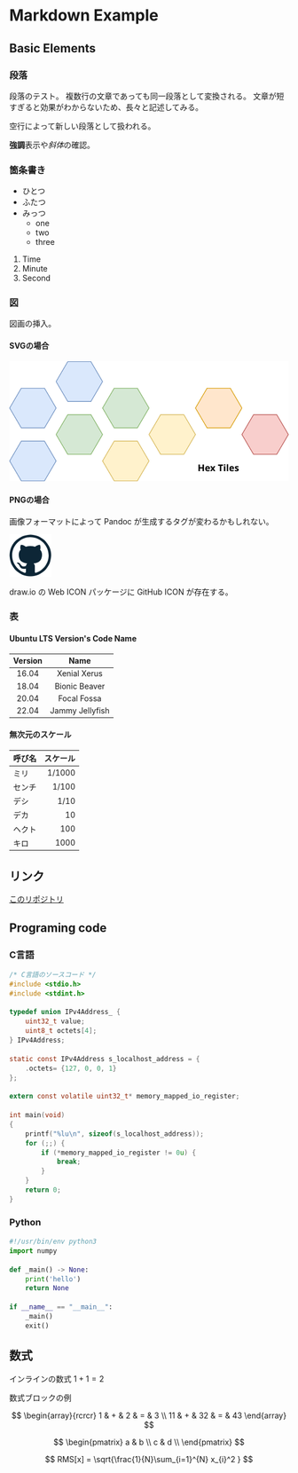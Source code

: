 # Markdown Example

## Basic Elements

### 段落

段落のテスト。
複数行の文章であっても同一段落として変換される。
文章が短すぎると効果がわからないため、長々と記述してみる。

空行によって新しい段落として扱われる。

**強調**表示や*斜体*の確認。

### 箇条書き

- ひとつ
- ふたつ
- みっつ
  - one
  - two
  - three

1. Time
2. Minute
3. Second

### 図

図画の挿入。

#### SVGの場合

![SVG Hex Tile Figure](./figs/hex.svg "Hex")

#### PNGの場合

画像フォーマットによって Pandoc が生成するタグが変わるかもしれない。

![GitHub ICON by PNG](./figs/github-icon.png "GitHub ICON")

draw.io の Web ICON パッケージに GitHub ICON が存在する。

### 表

#### Ubuntu LTS Version's Code Name

|Version|Name|
|:--:|:--:|
| 16.04 | Xenial Xerus |
| 18.04 | Bionic Beaver |
| 20.04 | Focal Fossa |
| 22.04 | Jammy Jellyfish |

#### 無次元のスケール

|呼び名| スケール|
|:--|--:|
|ミリ| 1/1000|
|センチ| 1/100|
|デシ| 1/10|
|デカ| 10|
|ヘクト| 100|
|キロ| 1000|

## リンク

[このリポジトリ](https://github.com/lotcarnage/pandoc-markdown-to-html-template)

## Programing code

### C言語

```c
/* C言語のソースコード */
#include <stdio.h>
#include <stdint.h>

typedef union IPv4Address_ {
    uint32_t value;
    uint8_t octets[4];
} IPv4Address;

static const IPv4Address s_localhost_address = {
    .octets= {127, 0, 0, 1}
};

extern const volatile uint32_t* memory_mapped_io_register;

int main(void)
{
    printf("%lu\n", sizeof(s_localhost_address));
    for (;;) {
        if (*memory_mapped_io_register != 0u) {
            break;
        }
    }
    return 0;
}
```

### Python

```python
#!/usr/bin/env python3
import numpy

def _main() -> None:
    print('hello')
    return None

if __name__ == "__main__":
    _main()
    exit()
```

## 数式

インラインの数式 $1+1=2$

数式ブロックの例

$$
\begin{array}{rcrcr}
 1 & + &  2 & = &  3 \\
11 & + & 32 & = & 43
\end{array}
$$

$$
\begin{pmatrix}
a & b \\
c & d \\
\end{pmatrix}
$$

$$
RMS[x] = \sqrt{\frac{1}{N}\sum_{i=1}^{N} x_{i}^2 }
$$
